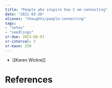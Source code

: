 ```yaml
---
title: "People who inspire how I am connecting"
date: "2021-03-28"
aliases: "thoughts/people-connecting"
tags:
- "notes"
- "seedlings"
sr-due: 2023-08-01
sr-interval: 3
sr-ease: 250
---
```


- [[Karen Wickre]]

# References



